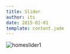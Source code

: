 ```yaml
---
title: Slider
author: its
date: 2015-02-01
template: content.jade
---
```


<!-- ![homeslider1](http://www.fillmurray.com/1280/485) -->
![homeslider1](http://static1.squarespace.com/static/51c748abe4b0c275d0aa86bf/56141f2be4b0a4afc2d17505/56158c17e4b0e40a968cbfc4/1444252729492/dirk-980.gif?format=750w)
